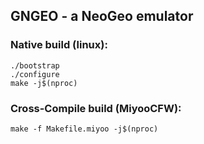 ## GNGEO - a NeoGeo emulator

### Native build (linux):
```
./bootstrap
./configure
make -j$(nproc)
```

### Cross-Compile build (MiyooCFW):
```
make -f Makefile.miyoo -j$(nproc)
```

